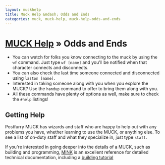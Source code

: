 ```yaml
---
layout: muckhelp
title: Muck Help &mdash; Odds and Ends
categories: muck, muck-help, muck-help-odds-and-ends
---
```

# [MUCK Help](/muck/help) &raquo; Odds and Ends

* You can watch for folks you know connecting to the muck by using the `wf` command.  Just type `wf [name]` and you'll be notified when that character connects and disconnects.
* You can also check the last time someone connected and disconnected using `laston [name]`.
* Interested in taking someone along with you when you explore the MUCK?  Use the `handup` command to offer to bring them along with you.
* All these commands have plenty of options as well, make sure to check the `#help` listings!

## Getting Help

Postfurry MUCK has wizards and staff who are happy to help out with any problems you have, whether learning to use the MUCK, or anything else.  To see a list of on-duty staff and what they specialize in, just type `staff`.

If you're interested in going deeper into the details of a MUCK, such as building and programming, [MINK](http://www.rdwarf.com/users/mink/muckman/) is an excellent reference for detailed technical documentation, including a [building tutorial](http://www.rdwarf.com/users/mink/muckman/buildtut.html)
